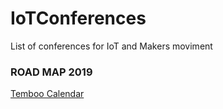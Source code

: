 # IoTConferences
List of conferences for IoT and Makers moviment


### ROAD MAP 2019

[Temboo Calendar](https://calendar.google.com/calendar/embed?src=temboo.com_5k7ep0i68mqi8bqjumbmru6qjk%40group.calendar.google.com&ctz=America%2FNew_York)

